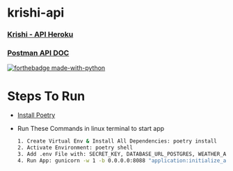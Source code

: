 # krishi-api

### [Krishi - API Heroku](https://krishi-app.herokuapp.com/)
### [Postman API DOC](https://documenter.getpostman.com/view/15206589/UyrGCZqA)

[![forthebadge made-with-python](http://ForTheBadge.com/images/badges/made-with-python.svg)](https://www.python.org/)
# Steps To Run
- [Install Poetry](https://python-poetry.org/docs/)
- Run These Commands in linux terminal to start app
    
    ```bash
    1. Create Virtual Env & Install All Dependencies: poetry install
    2. Activate Environment: poetry shell
    3. Add .env File with: SECRET_KEY, DATABASE_URL_POSTGRES, WEATHER_API_KEY
    4. Run App: gunicorn -w 1 -b 0.0.0.0:8088 "application:initialize_app(testing=False)" --timeout 9600 --reload
    ```
